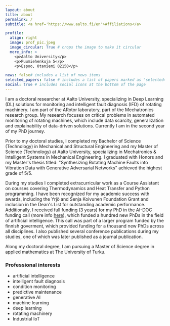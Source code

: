 ```yaml
---
layout: about
title: about
permalink: /
subtitle: <a href='https://www.aalto.fi/en'>Affiliations</a>

profile:
  align: right
  image: prof_pic.jpeg
  image_circular: True # crops the image to make it circular
  more_info: >
    <p>Aalto University</p>
    <p>Puumiehenkuja 5</p>
    <p>Espoo, Otaniemi 02150</p>

news: false# includes a list of news items
selected_papers: false # includes a list of papers marked as "selected={true}"
social: true # includes social icons at the bottom of the page
---
```


I am a doctoral researcher at Aalto University, specializing in Deep Learning (DL) solutions for monitoring and intelligent fault diagnosis (IFD) of rotating machinery. I am part of the ARotor laboratory, part of the Mechatronics research group. My research focuses on critical problems in automated monitoring of rotating machines, which include data scarcity, generalization and explainability of data-driven solutions. Currently I am in the second year of my PhD journey.

Prior to my doctoral studies, I completed my Bachelor of Science (Technology) in Mechanical and Structural Engineering and my Master of Science (Technology) at Aalto University, specializing in Mechatronics & Intelligent Systems in Mechanical Engineering. I graduated with Honors and my Master's thesis titled: "Synthesizing Rotating Machine Faults into Vibration Data with Generative Adversarial Networks" achieved the highest grade of 5/5.

During my studies I completed extracurricular work as a Course Assistant on courses covering Thermodynamics and Heat Transfer and Python programming. I have been recognized for my academic success with awards, including the Yrjö and Senja Koivunen Foundation Grant and inclusion in the Dean's List for outstanding academic performance. Additionally, I received full funding (3 years) for my PhD in the AI-DOC funding call (more info [here](https://fcai.fi/doctoral-program)), which funded a hundred new PhDs in the field of artificial intelligence. This call was part of a larger program funded by the finnish goverment, which provided funding for a thousand new PhDs across all disciplines. I also published several conference publications during my studies, one of which was later published as a journal publication.

Along my doctoral degree, I am pursuing a Master of Science degree in applied mathematics at The University of Turku.



### Professional interests

- artificial intelligence
- intelligent fault diagnosis
- condition monitoring
- predictive maintenance
- generative AI
- machine learning
- deep learning
- rotating machinery
- Industrial IoT





